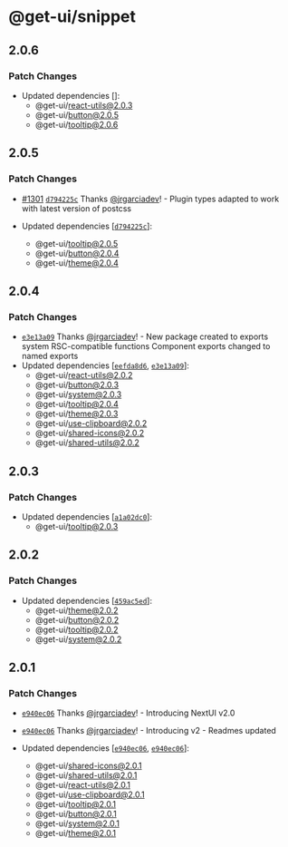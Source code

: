 # @get-ui/snippet

## 2.0.6

### Patch Changes

- Updated dependencies []:
  - @get-ui/react-utils@2.0.3
  - @get-ui/button@2.0.5
  - @get-ui/tooltip@2.0.6

## 2.0.5

### Patch Changes

- [#1301](https://github.com/get-ui/nextui/pull/1301) [`d794225c`](https://github.com/get-ui/nextui/commit/d794225cb75121db3a72f430739b4eaacd1cf8b7) Thanks [@jrgarciadev](https://github.com/jrgarciadev)! - Plugin types adapted to work with latest version of postcss

- Updated dependencies [[`d794225c`](https://github.com/get-ui/nextui/commit/d794225cb75121db3a72f430739b4eaacd1cf8b7)]:
  - @get-ui/tooltip@2.0.5
  - @get-ui/button@2.0.4
  - @get-ui/theme@2.0.4

## 2.0.4

### Patch Changes

- [`e3e13a09`](https://github.com/get-ui/nextui/commit/e3e13a095f2347ff279c85e6a5d3798f36c6533f) Thanks [@jrgarciadev](https://github.com/jrgarciadev)! - New package created to exports system RSC-compatible functions
  Component exports changed to named exports
- Updated dependencies [[`eefda8d6`](https://github.com/get-ui/nextui/commit/eefda8d6e2088526e0dbb2026d807b53d2a97782), [`e3e13a09`](https://github.com/get-ui/nextui/commit/e3e13a095f2347ff279c85e6a5d3798f36c6533f)]:
  - @get-ui/react-utils@2.0.2
  - @get-ui/button@2.0.3
  - @get-ui/system@2.0.3
  - @get-ui/tooltip@2.0.4
  - @get-ui/theme@2.0.3
  - @get-ui/use-clipboard@2.0.2
  - @get-ui/shared-icons@2.0.2
  - @get-ui/shared-utils@2.0.2

## 2.0.3

### Patch Changes

- Updated dependencies [[`a1a02dc0`](https://github.com/get-ui/nextui/commit/a1a02dc0db6dc6f9c3355e6f58173433c2e41e19)]:
  - @get-ui/tooltip@2.0.3

## 2.0.2

### Patch Changes

- Updated dependencies [[`459ac5ed`](https://github.com/get-ui/nextui/commit/459ac5ed4537942517803ba14129226a791d6feb)]:
  - @get-ui/theme@2.0.2
  - @get-ui/button@2.0.2
  - @get-ui/tooltip@2.0.2
  - @get-ui/system@2.0.2

## 2.0.1

### Patch Changes

- [`e940ec06`](https://github.com/get-ui/nextui/commit/e940ec06ac5e46340d5956fb7c455a6ab3de3140) Thanks [@jrgarciadev](https://github.com/jrgarciadev)! - Introducing NextUI v2.0

- [`e940ec06`](https://github.com/get-ui/nextui/commit/e940ec06ac5e46340d5956fb7c455a6ab3de3140) Thanks [@jrgarciadev](https://github.com/jrgarciadev)! - Introducing v2 - Readmes updated

- Updated dependencies [[`e940ec06`](https://github.com/get-ui/nextui/commit/e940ec06ac5e46340d5956fb7c455a6ab3de3140), [`e940ec06`](https://github.com/get-ui/nextui/commit/e940ec06ac5e46340d5956fb7c455a6ab3de3140)]:
  - @get-ui/shared-icons@2.0.1
  - @get-ui/shared-utils@2.0.1
  - @get-ui/react-utils@2.0.1
  - @get-ui/use-clipboard@2.0.1
  - @get-ui/tooltip@2.0.1
  - @get-ui/button@2.0.1
  - @get-ui/system@2.0.1
  - @get-ui/theme@2.0.1

